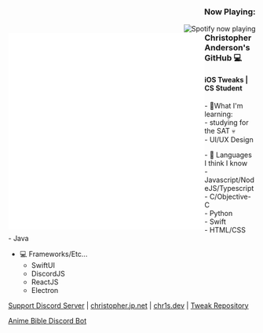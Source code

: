 <h3 align="right">Now Playing:</h3>
<picture>
  <img align="right" src="http://198.251.72.167:3000/now-playing/q?uid=dbk14o835nlda15nnema5xl5z" alt="Spotify now playing" style="float: right;" />
 </picture>
<img align="left" src="contents.svg" width="400" height="400" alt="css-in-readme">
<h3 align="left">Christopher Anderson's GitHub 💻</h3>
<h4 align="left">iOS Tweaks | CS Student</h4>


<div class="container">
  <p>
  - 🔨What I'm learning:<br>
  - studying for the SAT 💀<br>
  - UI/UX Design<br>
  </p>
  <p>
  - 🔢 Languages I think I know<br>
  - Javascript/NodeJS/Typescript<br>
  - C/Objective-C<br>
  - Python<br>
  - Swift<br>
  - HTML/CSS<br>
  - Java<br>
  </p>
</div>




- 💻 Frameworks/Etc...
  - SwiftUI
  - DiscordJS
  - ReactJS
  - Electron

[Support Discord Server](https://discord.gg/EKZyXfM)  |
[christopher.jp.net](https://christopher.jp.net)  |
[chr1s.dev](https://chr1s.dev)  | 
[Tweak Repository](https://repo.chr1s.dev)

[Anime Bible Discord Bot](https://top.gg/bot/763464598959292458)

